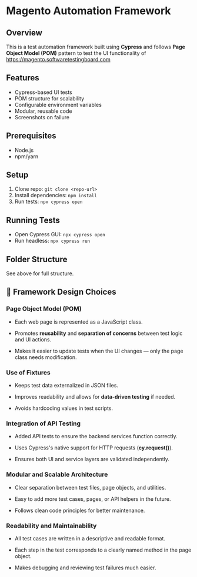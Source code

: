 # Magento Automation Framework

## Overview
This is a test automation framework built using **Cypress** and follows **Page Object Model (POM)** pattern to test the UI functionality of https://magento.softwaretestingboard.com 

## Features
- Cypress-based UI tests
- POM structure for scalability
- Configurable environment variables
- Modular, reusable code
- Screenshots on failure

## Prerequisites
- Node.js
- npm/yarn

## Setup
1. Clone repo: `git clone <repo-url>`
2. Install dependencies: `npm install`
3. Run tests: `npx cypress open`

## Running Tests
- Open Cypress GUI: `npx cypress open`
- Run headless: `npx cypress run`

## Folder Structure
See above for full structure.

🧩 Framework Design Choices
---------------------------

### Page Object Model (POM)

*   Each web page is represented as a JavaScript class.
    
*   Promotes **reusability** and **separation of concerns** between test logic and UI actions.
    
*   Makes it easier to update tests when the UI changes — only the page class needs modification.
    

### Use of Fixtures

*   Keeps test data externalized in JSON files.
    
*   Improves readability and allows for **data-driven testing** if needed.
    
*   Avoids hardcoding values in test scripts.
    

### Integration of API Testing

*   Added API tests to ensure the backend services function correctly.
    
*   Uses Cypress's native support for HTTP requests (**cy.request()**).
    
*   Ensures both UI and service layers are validated independently.
    

### Modular and Scalable Architecture

*   Clear separation between test files, page objects, and utilities.
    
*   Easy to add more test cases, pages, or API helpers in the future.
    
*   Follows clean code principles for better maintenance.
    

### Readability and Maintainability

*   All test cases are written in a descriptive and readable format.
    
*   Each step in the test corresponds to a clearly named method in the page object.
    
*   Makes debugging and reviewing test failures much easier.
